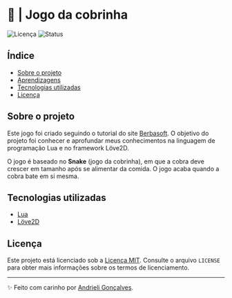 # 🐍 | Jogo da cobrinha

![Licença](https://img.shields.io/badge/Licen%C3%A7a-MIT-f5b5ca.svg)
![Status](https://img.shields.io/badge/Status-Em%20Desenvolvimento-F8EE77.svg)

## Índice

- [Sobre o projeto](#sobre-o-projeto)
- [Aprendizagens](#aprendizagens)
- [Tecnologias utilizadas](#tecnologias-utilizadas)
- [Licença](#licença)

## Sobre o projeto

Este jogo foi criado seguindo o tutorial do site [Berbasoft](https://berbasoft.com/simplegametutorials/love/). O objetivo do projeto foi conhecer e aprofundar meus conhecimentos na linguagem de programação Lua e no framework Löve2D.

O jogo é baseado no **Snake** (jogo da cobrinha), em que a cobra deve crescer em tamanho após se alimentar da comida. O jogo acaba quando a cobra bate em si mesma.

## Tecnologias utilizadas

- [Lua](https://www.lua.org/)
- [Löve2D](https://love2d.org/wiki/Main_Page)

## Licença

Este projeto está licenciado sob a [Licença MIT](https://opensource.org/licenses/MIT). Consulte o arquivo `LICENSE` para obter mais informações sobre os termos de licenciamento.

---

✨ Feito com carinho por [Andrieli Gonçalves](https://github.com/strawndri).